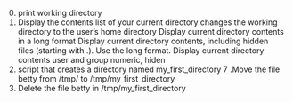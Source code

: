 0. print working directory
1. Display the contents list of your current directory
changes the working directory to the user’s home directory
Display current directory contents in a long format
Display current directory contents, including hidden files (starting with .). Use the long format.
Display current directory contents user and group numeric, hiden
6. script that creates a directory named my_first_directory
7 .Move the file betty from /tmp/ to /tmp/my_first_directory
8. Delete the file betty in /tmp/my_first_directory
